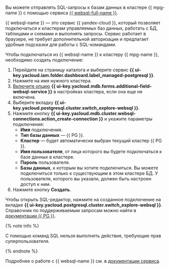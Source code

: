 Вы можете отправлять SQL-запросы к базам данных в кластере {{ mpg-name }} с помощью сервиса [{{ websql-full-name }}](../../../websql).

{{ websql-name }} — это сервис {{ yandex-cloud }}, который позволяет подключаться к кластерам управляемых баз данных, работать с БД, таблицами и схемами и выполнять запросы. Сервис работает в браузере, не требует дополнительной авторизации и предлагает удобные подсказки для работы с SQL-командами.

Чтобы подключаться из {{ websql-name }} к кластеру {{ mpg-name }}, необходимо создать подключение:

1. Перейдите на страницу каталога и выберите сервис **{{ ui-key.yacloud.iam.folder.dashboard.label_managed-postgresql }}**.
1. Нажмите на имя нужного кластера.
1. [Включите опцию](../../../managed-postgresql/operations/update.md#change-additional-settings) **{{ ui-key.yacloud.mdb.forms.additional-field-websql-service }}** в настройках кластера, если она еще не включена.
1. Выберите вкладку **{{ ui-key.yacloud.postgresql.cluster.switch_explore-websql }}**.
1. Нажмите кнопку **{{ ui-key.yacloud.mdb.cluster.websql-connections.action_create-connection }}** и укажите параметры подключения:
    * **Имя** подключения.
    * **Тип базы данных** — {{ PG }}.
    * **Кластер** — будет автоматически выбран текущий кластер {{ PG }}.
    * **Имя пользователя**, от лица которого вы будете подключаться к базе данных в кластере.
    * **Пароль** пользователя.
    * **Базы данных**, к которым вы хотите подключиться. Вы можете подключиться только к существующим в этом кластере БД. У пользователя, которого вы указали, должен быть настроен доступ к ним.
1. Нажмите кнопку **Создать**.

Чтобы открыть SQL-редактор, нажмите на созданное подключение на вкладке **{{ ui-key.yacloud.postgresql.cluster.switch_explore-websql }}**. Справочник по поддерживаемым запросам можно найти в [документации {{ PG }}](https://www.postgresql.org/docs/current/sql.html).

{% note info %}

С помощью команд SQL нельзя выполнять действия, требующие прав суперпользователя.

{% endnote %}

Подробнее о работе с {{ websql-name }} см. в [документации сервиса](../../../websql/operations/index.md).
